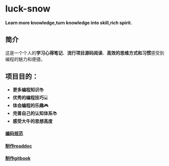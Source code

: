 # luck-snow
**Learn more knowledge,turn knowledge into skill,rich spirit.**

## 简介

这是一个个人的**学习心得笔记**、**流行项目源码阅读**、**高效的思维方式和习惯**感受到编程的魅力和便捷。

## 项目目的：
  - **更多编程知识**📚
  - **优秀的编程技巧**💻
  - **体会编程的乐趣**🎮 
  - **完善自己的认知体系**📚 
  - **感受大牛的思想高度** 

#### [编码规范](coding-standards.md)

#### [制作readdoc](https://readthedocs.org/accounts/login/)

#### [制作gitbook](https://www.gitbook.com/)
